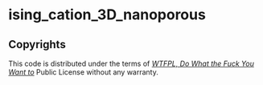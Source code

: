 # ising_cation_3D_nanoporous
## Copyrights

This code is distributed under the terms of [*WTFPL, Do What the Fuck You Want to*](http://www.wtfpl.net/) Public License without any warranty.
